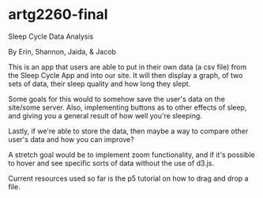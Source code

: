 # artg2260-final
Sleep Cycle Data Analysis

By Erin, Shannon, Jaida, & Jacob

This is an app that users are able to put in their own data (a csv file) from the Sleep Cycle App and into our site. 
It will then display a graph, of two sets of data, their sleep quality and how long they slept.

Some goals for this would to somehow save the user's data on the site/some server. 
Also, implementing buttons as to other effects of sleep, and giving you a general result of how well you're sleeping.

Lastly, if we're able to store the data, then maybe a way to compare other user's data and how you can improve?

A stretch goal would be to implement zoom functionality, and if it's possible to hover and see specific sorts of data without the use of d3.js.

Current resources used so far is the p5 tutorial on how to drag and drop a file.

